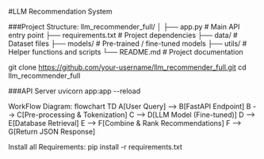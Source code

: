 #LLM Recommendation System

###Project Structure:
llm_recommender_full/
│
├── app.py                # Main API entry point
├── requirements.txt      # Project dependencies
├── data/                 # Dataset files
├── models/               # Pre-trained / fine-tuned models
├── utils/                # Helper functions and scripts
└── README.md             # Project documentation

git clone https://github.com/your-username/llm_recommender_full.git
cd llm_recommender_full

###API Server
uvicorn app:app --reload

WorkFlow Diagram:
flowchart TD
    A[User Query] --> B[FastAPI Endpoint]
    B --> C[Pre-processing & Tokenization]
    C --> D[LLM Model (Fine-tuned)]
    D --> E[Database Retrieval]
    E --> F[Combine & Rank Recommendations]
    F --> G[Return JSON Response]

Install all Requirements:
pip install -r requirements.txt
